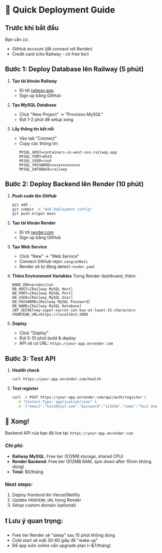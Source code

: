 # 🚀 Quick Deployment Guide

## Trước khi bắt đầu
Bạn cần có:
- GitHub account (để connect với Render)
- Credit card (cho Railway - có free tier)

## Bước 1: Deploy Database lên Railway (5 phút)

1. **Tạo tài khoản Railway**
   - Đi tới [railway.app](https://railway.app)
   - Sign up bằng GitHub
   
2. **Tạo MySQL Database**
   - Click "New Project" → "Provision MySQL"
   - Đợi 1-2 phút để setup xong
   
3. **Lấy thông tin kết nối**
   - Vào tab "Connect"
   - Copy các thông tin:
     ```
     MYSQL_HOST=containers-us-west-xxx.railway.app
     MYSQL_PORT=6543
     MYSQL_USER=root
     MYSQL_PASSWORD=xxxxxxxxxxxxx
     MYSQL_DATABASE=railway
     ```

## Bước 2: Deploy Backend lên Render (10 phút)

1. **Push code lên GitHub**
   ```bash
   git add .
   git commit -m "Add deployment config"
   git push origin main
   ```

2. **Tạo tài khoản Render**
   - Đi tới [render.com](https://render.com)
   - Sign up bằng GitHub
   
3. **Tạo Web Service**
   - Click "New" → "Web Service"
   - Connect GitHub repo: `sangcanNoti`
   - Render sẽ tự động detect `render.yaml`
   
4. **Thêm Environment Variables**
   Trong Render dashboard, thêm:
   ```
   NODE_ENV=production
   DB_HOST=[Railway MySQL Host]
   DB_PORT=[Railway MySQL Port]
   DB_USER=[Railway MySQL User]  
   DB_PASSWORD=[Railway MySQL Password]
   DB_NAME=[Railway MySQL Database]
   JWT_SECRET=my-super-secret-jwt-key-at-least-32-characters
   FRONTEND_URL=https://localhost:3000
   ```

5. **Deploy**
   - Click "Deploy"
   - Đợi 5-10 phút build & deploy
   - API sẽ có URL: `https://your-app.onrender.com`

## Bước 3: Test API

1. **Health check**
   ```bash
   curl https://your-app.onrender.com/health
   ```

2. **Test register**
   ```bash
   curl -X POST https://your-app.onrender.com/api/auth/register \
     -H "Content-Type: application/json" \
     -d '{"email":"test@test.com","password":"123456","name":"Test User"}'
   ```

## 🎉 Xong!

Backend API của bạn đã live tại: `https://your-app.onrender.com`

### Chi phí:
- **Railway MySQL**: Free tier (512MB storage, shared CPU)
- **Render Backend**: Free tier (512MB RAM, spin down after 15min không dùng)
- **Total**: $0/tháng

### Next steps:
1. Deploy frontend lên Vercel/Netlify
2. Update `FRONTEND_URL` trong Render
3. Setup custom domain (optional)

## ❗ Lưu ý quan trọng:
- Free tier Render sẽ "sleep" sau 15 phút không dùng
- Cold start sẽ mất 30-60 giây để "wake up"
- Để app luôn online cần upgrade plan (~$7/tháng)
